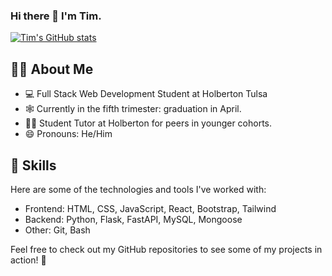 ### Hi there 👋 I'm Tim.

[![Tim's GitHub stats](https://github-readme-stats.vercel.app/api/top-langs/?username=TimSimms84&theme=dark&layout=compact)](https://github.com/anuraghazra/github-readme-stats)

## :technologist: About Me

- :computer: Full Stack Web Development Student at Holberton Tulsa
- :spider_web: Currently in the fifth trimester: graduation in April.
- :man_teacher: Student Tutor at Holberton for peers in younger cohorts.
- 😄 Pronouns: He/Him

## :rocket: Skills

Here are some of the technologies and tools I've worked with:

- Frontend: HTML, CSS, JavaScript, React, Bootstrap, Tailwind
- Backend: Python, Flask, FastAPI, MySQL, Mongoose
- Other: Git, Bash

Feel free to check out my GitHub repositories to see some of my projects in action! :muscle:
